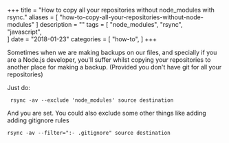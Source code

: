 +++
title = "How to copy all your repositories without node_modules with rsync."
aliases = [
    "how-to-copy-all-your-repositories-without-node-modules"
]
description = ""
tags = [
    "node_modules",
    "rsync",  
    "javascript",  
]
date = "2018-01-23"
categories = [
    "how-to",
]
+++


Sometimes when we are making backups on our files, and specially if you are a Node.js developer, you'll suffer whilst copying your repositories to another place for making a backup. (Provided you don't have git for all your repositories)

Just do:

```  rsync -av --exclude 'node_modules' source destination  ```

And you are set. You could also exclude some other things like adding adding gitignore rules

``` rsync -av --filter=":- .gitignore" source destination ```
